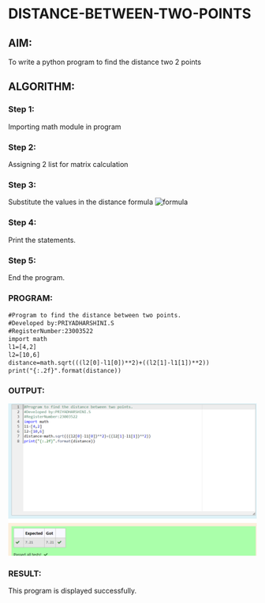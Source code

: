 # DISTANCE-BETWEEN-TWO-POINTS

## AIM:
To write a python program to find the distance two 2 points
## ALGORITHM:
### Step 1:
Importing math module in program
### Step 2:
Assigning 2 list for matrix calculation
### Step 3: 
Substitute the values in the distance formula  ![formula](/formula.JPG)
### Step 4:
Print the statements.
### Step 5:
End the program.

### PROGRAM:
```
#Program to find the distance between two points.
#Developed by:PRIYADHARSHINI.S
#RegisterNumber:23003522
import math
l1=[4,2]
l2=[10,6]
distance=math.sqrt(((l2[0]-l1[0])**2)+((l2[1]-l1[1])**2))
print("{:.2f}".format(distance))
```

### OUTPUT:
![OUTPUT](/output.png)

### RESULT:
This program is displayed successfully.